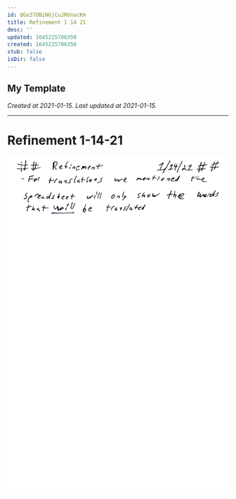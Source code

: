 ```yaml
---
id: QGo37OBiNGjCuJRVnacKm
title: Refinement 1 14 21
desc: ''
updated: 1645225706350
created: 1645225706350
stub: false
isDir: false
---
```

My Template
---

_Created at 2021-01-15._
_Last updated at 2021-01-15._




---

# Refinement 1-14-21


![Refinement 1-14-21.jpg](assets/Refinement-1-14-21.jpg)


